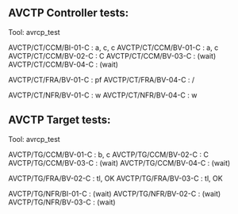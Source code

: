 ## AVCTP Controller tests:
Tool: avrcp_test

AVCTP/CT/CCM/BI-01-C : a, c, c
AVCTP/CT/CCM/BV-01-C : a, c
AVCTP/CT/CCM/BV-02-C : C
AVCTP/CT/CCM/BV-03-C : (wait)
AVCTP/CT/CCM/BV-04-C : (wait)

AVCTP/CT/FRA/BV-01-C : pf
AVCTP/CT/FRA/BV-04-C : /

AVCTP/CT/NFR/BV-01-C : w
AVCTP/CT/NFR/BV-04-C : w

## AVCTP Target tests:
Tool: avrcp_test

AVCTP/TG/CCM/BV-01-C : b, c
AVCTP/TG/CCM/BV-02-C : C
AVCTP/TG/CCM/BV-03-C : (wait)
AVCTP/TG/CCM/BV-04-C : (wait)

AVCTP/TG/FRA/BV-02-C : tl, OK
AVCTP/TG/FRA/BV-03-C : tl, OK

AVCTP/TG/NFR/BI-01-C : (wait)
AVCTP/TG/NFR/BV-02-C : (wait)
AVCTP/TG/NFR/BV-03-C : (wait)



